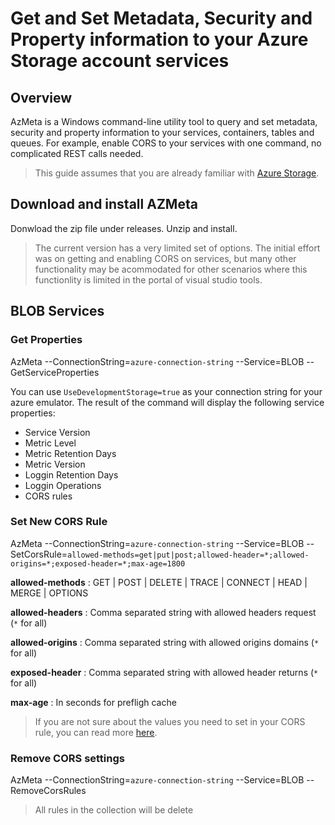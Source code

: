 # Get and Set Metadata, Security and Property information to your Azure Storage account services

## Overview
AzMeta is a Windows command-line utility tool to query and set metadata, security and property information to your services, containers, tables and queues. For example, enable CORS to your services with one command, no complicated REST calls needed. 

> This guide assumes that you are already familiar with [Azure Storage](https://azure.microsoft.com/services/storage/).

## Download and install AZMeta
Donwload the zip file under releases. Unzip and install.

> The current version has a very limited set of options. The initial effort was on getting and enabling CORS on services, but many other functionality may be acommodated for other scenarios where this functionlity is limited in the portal of visual studio tools.

## BLOB Services
### Get Properties
AzMeta --ConnectionString=`azure-connection-string` --Service=BLOB --GetServiceProperties

You can use `UseDevelopmentStorage=true` as your connection string for your azure emulator.
The result of the command will display the following service properties:

* Service Version
* Metric Level
* Metric Retention Days
* Metric Version
* Loggin Retention Days
* Loggin Operations
* CORS rules
  
### Set New CORS Rule
AzMeta --ConnectionString=`azure-connection-string` --Service=BLOB --SetCorsRule=`allowed-methods=get|put|post;allowed-header=*;allowed-origins=*;exposed-header=*;max-age=1800`

**allowed-methods** : GET | POST | DELETE | TRACE | CONNECT | HEAD | MERGE | OPTIONS

**allowed-headers** : Comma separated string with allowed headers request (`*` for all)

**allowed-origins** : Comma separated string with allowed origins domains (`*` for all)

**exposed-header**  : Comma separated string with allowed header returns (`*` for all)

**max-age**         : In seconds for prefligh cache

> If you are not sure about the values you need to set in your CORS rule, you can read more [here](https://developer.mozilla.org/en-US/docs/Web/HTTP/Access_control_CORS).


### Remove CORS settings
AzMeta --ConnectionString=`azure-connection-string` --Service=BLOB --RemoveCorsRules

> All rules in the collection will be delete

